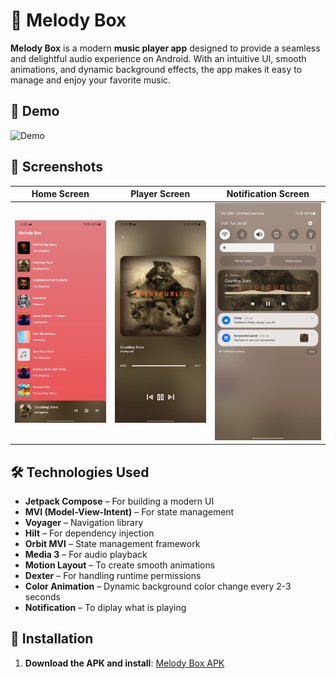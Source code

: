 # 🎵 Melody Box  

**Melody Box** is a modern **music player app** designed to provide a seamless and delightful audio experience on Android. With an intuitive UI, smooth animations, and dynamic background effects, the app makes it easy to manage and enjoy your favorite music.

## 🎥 Demo  
![Demo](./ezgif-5-75f4147c3a.gif)  

## 📱 Screenshots  
| Home Screen              | Player Screen            | Notification Screen |
|--------------------------|--------------------------|---------------------|
| ![Home](./Screenshot_20241029_093925_MelodyBox.jpg) | ![Player](./Screenshot_20241029_093929_MelodyBox.jpg) | ![Notification](./Screenshot_20241029_093935_MelodyBox.jpg) |  

## 🛠️ Technologies Used  
- **Jetpack Compose** – For building a modern UI  
- **MVI (Model-View-Intent)** – For state management  
- **Voyager** – Navigation library  
- **Hilt** – For dependency injection  
- **Orbit MVI** – State management framework  
- **Media 3** – For audio playback  
- **Motion Layout** – To create smooth animations  
- **Dexter** – For handling runtime permissions  
- **Color Animation** – Dynamic background color change every 2-3 seconds
- **Notification** – To diplay what is playing

## 📲 Installation  
1. **Download the APK and install**: [Melody Box APK](https://github.com/BoburjonMurodov/MelodyBox/releases/download/release/app-release.apk)  
